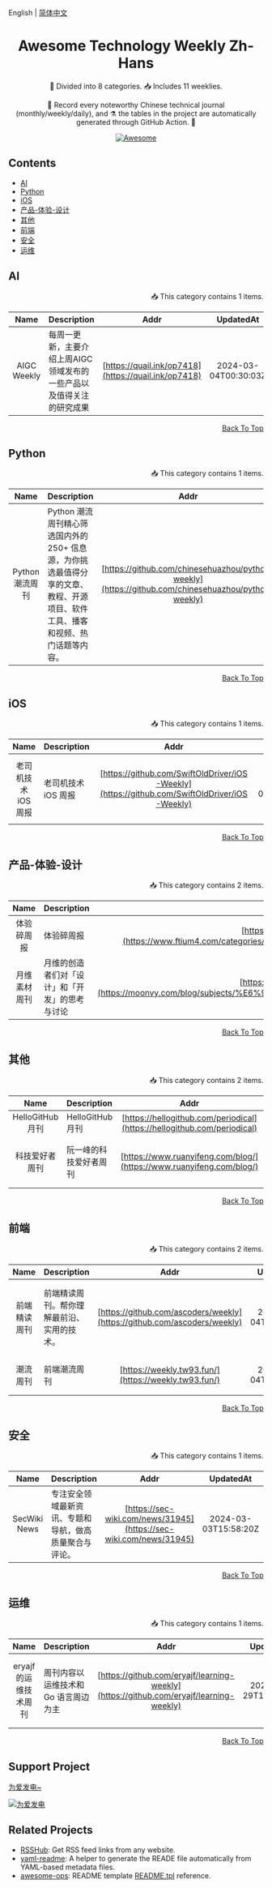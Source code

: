 English | [简体中文](../README.md)

<div align="center">
<h1>Awesome Technology Weekly Zh-Hans</h1>

<p>🧐 Divided into 8 categories. 📥 Includes 11 weeklies.</p>
<p>🧰 Record every noteworthy Chinese technical journal (monthly/weekly/daily), and ⚗️ the tables in the project are automatically generated through GitHub Action. 🧰</p>

<a href="https://awesome.re">
  <img src="https://awesome.re/badge.svg" alt="Awesome">
</a>

</div>

## Contents
- [AI](#AI)
- [Python](#Python)
- [iOS](#iOS)
- [产品-体验-设计](#产品-体验-设计)
- [其他](#其他)
- [前端](#前端)
- [安全](#安全)
- [运维](#运维)

## AI

<p align="right">
📥 This category contains 1 items.
</p>

| Name | Description | Addr | UpdatedAt | Article |
|:-:|:-|:-:|:-:|:-:|
| AIGC Weekly | 每周一更新，主要介绍上周AIGC领域发布的一些产品以及值得关注的研究成果 | [https://quail.ink/op7418](https://quail.ink/op7418) | 2024-03-04T00:30:03Z | [AIGC Weekly #61](https://quail.ink/op7418/p/aigc-weekly-61) |

<div align="right">
<a href="#Contents">Back To Top</a>
</div>



## Python

<p align="right">
📥 This category contains 1 items.
</p>

| Name | Description | Addr | UpdatedAt | Article |
|:-:|:-|:-:|:-:|:-:|
| Python 潮流周刊 | Python 潮流周刊精心筛选国内外的 250&#43; 信息源，为你挑选最值得分享的文章、教程、开源项目、软件工具、播客和视频、热门话题等内容。 | [https://github.com/chinesehuazhou/python-weekly](https://github.com/chinesehuazhou/python-weekly) |  | [Python 潮流周刊#40：白宫建议使用 Python 等内存安全的语言](https://pythoncat.top/posts/2024-03-02-weekly/) |

<div align="right">
<a href="#Contents">Back To Top</a>
</div>



## iOS

<p align="right">
📥 This category contains 1 items.
</p>

| Name | Description | Addr | UpdatedAt | Article |
|:-:|:-|:-:|:-:|:-:|
| 老司机技术 iOS 周报 | 老司机技术 iOS 周报 | [https://github.com/SwiftOldDriver/iOS-Weekly](https://github.com/SwiftOldDriver/iOS-Weekly) | 2024-03-04T02:27:09Z | [老司机 iOS 周报 #279   2024-03-04](https://github.com/SwiftOldDriver/iOS-Weekly/releases/tag/%23279) |

<div align="right">
<a href="#Contents">Back To Top</a>
</div>



## 产品-体验-设计

<p align="right">
📥 This category contains 2 items.
</p>

| Name | Description | Addr | UpdatedAt | Article |
|:-:|:-|:-:|:-:|:-:|
| 体验碎周报 | 体验碎周报 | [https://www.ftium4.com/categories/体验碎周报/](https://www.ftium4.com/categories/%E4%BD%93%E9%AA%8C%E7%A2%8E%E5%91%A8%E6%8A%A5/) | 2024-03-03T16:41:45Z | [体验碎周报第 179 期（2024.03.04）](https://www.ftium4.com/ux-weekly-179.html) |
| 月维素材周刊 | 月维的创造者们对「设计」和「开发」的思考与讨论 | [https://moonvy.com/blog/subjects/月维素材周刊/](https://moonvy.com/blog/subjects/%E6%9C%88%E7%BB%B4%E7%B4%A0%E6%9D%90%E5%91%A8%E5%88%8A/) | 2024-02-17T16:00:00Z | [设计素材周刊 102 期](https://moonvy.com/blog/post/设计素材周刊/102/) |

<div align="right">
<a href="#Contents">Back To Top</a>
</div>



## 其他

<p align="right">
📥 This category contains 2 items.
</p>

| Name | Description | Addr | UpdatedAt | Article |
|:-:|:-|:-:|:-:|:-:|
| HelloGitHub 月刊 | HelloGitHub 月刊 | [https://hellogithub.com/periodical](https://hellogithub.com/periodical) | 2024-02-28T00:11:30Z | [HelloGitHub 第 95 期](https://hellogithub.com/periodical/volume/95) |
| 科技爱好者周刊 | 阮一峰的科技爱好者周刊 | [https://www.ruanyifeng.com/blog/](https://www.ruanyifeng.com/blog/) | 2024-03-01T00:25:43Z | [科技爱好者周刊（第 291 期）：AI 没有护城河](http://www.ruanyifeng.com/blog/2024/03/weekly-issue-291.html) |

<div align="right">
<a href="#Contents">Back To Top</a>
</div>



## 前端

<p align="right">
📥 This category contains 2 items.
</p>

| Name | Description | Addr | UpdatedAt | Article |
|:-:|:-|:-:|:-:|:-:|
| 前端精读周刊 | 前端精读周刊。帮你理解最前沿、实用的技术。 | [https://github.com/ascoders/weekly](https://github.com/ascoders/weekly) | 2024-03-04T01:54:42Z | [万能近似定理: 逼近任何函数的理论](https://github.com/ascoders/weekly/releases/tag/292) |
| 潮流周刊 | 前端潮流周刊 | [https://weekly.tw93.fun/](https://weekly.tw93.fun/) | 2024-03-04T00:00:00Z | [第166期 - 猫晒太阳](https://weekly.tw93.fun/posts/166-%E7%8C%AB%E6%99%92%E5%A4%AA%E9%98%B3/) |

<div align="right">
<a href="#Contents">Back To Top</a>
</div>



## 安全

<p align="right">
📥 This category contains 1 items.
</p>

| Name | Description | Addr | UpdatedAt | Article |
|:-:|:-|:-:|:-:|:-:|
| SecWiki News | 专注安全领域最新资讯、专题和导航，做高质量聚合与评论。 | [https://sec-wiki.com/news/31945](https://sec-wiki.com/news/31945) | 2024-03-03T15:58:20Z | [SecWiki News 2024-03-03 Review](http://www.sec-wiki.com/?2024-03-03) |

<div align="right">
<a href="#Contents">Back To Top</a>
</div>



## 运维

<p align="right">
📥 This category contains 1 items.
</p>

| Name | Description | Addr | UpdatedAt | Article |
|:-:|:-|:-:|:-:|:-:|
| eryajf 的运维技术周刊 | 周刊内容以运维技术和 Go 语言周边为主 | [https://github.com/eryajf/learning-weekly](https://github.com/eryajf/learning-weekly) | 2024-02-29T15:05:47Z | [学习周刊-总第148期-2024年第09周](https://wiki.eryajf.net/pages/5e2bc3/) |

<div align="right">
<a href="#Contents">Back To Top</a>
</div>



## Support Project

[为爱发电~](https://afdian.net/a/yeshan333)

<a href="https://afdian.net/a/yeshan333">
  <img src="https://pic1.afdiancdn.com/static/img/welcome/button-sponsorme.png" alt="为爱发电">
</a>

## Related Projects

- [RSSHub](https://rsshub.app/): Get RSS feed links from any website.
- [yaml-readme](https://github.com/LinuxSuRen/yaml-readme): A helper to generate the READE file automatically from YAML-based metadata files.
- [awesome-ops](https://github.com/eryajf/awesome-ops): README template [README.tpl](template/README.tpl) reference.
